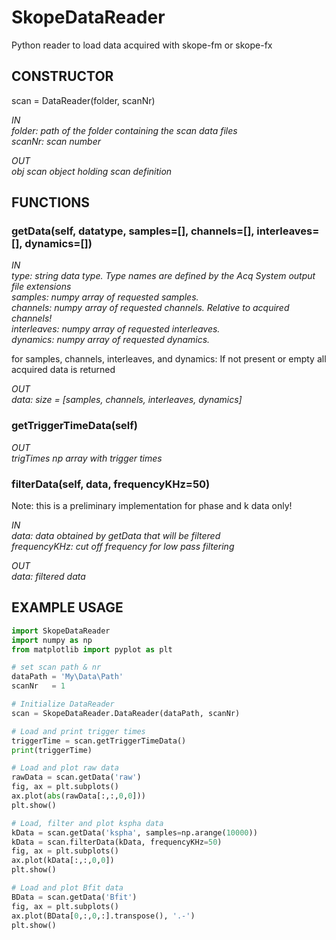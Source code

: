 # SkopeDataReader
Python reader to load data acquired with skope-fm or skope-fx


## CONSTRUCTOR
scan = DataReader(folder, scanNr)

*IN  
    folder:     path of the folder containing the scan data files  
    scanNr:     scan number*
    
*OUT  
    obj         scan object holding scan definition*

## FUNCTIONS
### getData(self, datatype, samples=[], channels=[], interleaves=[], dynamics=[])

*IN  
    type:         string data type. Type names are defined by the Acq System output file extensions  
    samples:      numpy array of requested samples.  
    channels:     numpy array of requested channels. Relative to acquired channels!   
    interleaves:  numpy array of requested interleaves.  
    dynamics:     numpy array of requested dynamics.*

for samples, channels, interleaves, and dynamics: If not present or empty all acquired data is returned

*OUT  
    data:         size = [samples, channels, interleaves, dynamics]*

### getTriggerTimeData(self)

*OUT  
    trigTimes     np array with trigger times*
	
### filterData(self, data, frequencyKHz=50)

Note: this is a preliminary implementation for phase and k data only!

*IN  
	data: 		data obtained by getData that will be filtered  
	frequencyKHz:	cut off frequency for low pass filtering*

*OUT  
data:       filtered data*
	

## EXAMPLE USAGE

```python
import SkopeDataReader
import numpy as np
from matplotlib import pyplot as plt

# set scan path & nr
dataPath = 'My\Data\Path'
scanNr   = 1

# Initialize DataReader
scan = SkopeDataReader.DataReader(dataPath, scanNr)

# Load and print trigger times
triggerTime = scan.getTriggerTimeData()
print(triggerTime)

# Load and plot raw data
rawData = scan.getData('raw')
fig, ax = plt.subplots()
ax.plot(abs(rawData[:,:,0,0]))
plt.show()

# Load, filter and plot kspha data
kData = scan.getData('kspha', samples=np.arange(10000))
kData = scan.filterData(kData, frequencyKHz=50)
fig, ax = plt.subplots()
ax.plot(kData[:,:,0,0])
plt.show()

# Load and plot Bfit data
BData = scan.getData('Bfit')
fig, ax = plt.subplots()
ax.plot(BData[0,:,0,:].transpose(), '.-')
plt.show()
```



